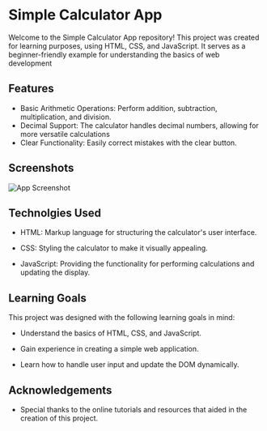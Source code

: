 
# Simple Calculator App

Welcome to the Simple Calculator App repository! This project was created for learning purposes, using HTML, CSS, and JavaScript. It serves as a beginner-friendly example for understanding the basics of web development


## Features

- Basic Arithmetic Operations: Perform addition, subtraction, multiplication, and division.
- Decimal Support: The calculator handles decimal numbers, allowing for more versatile calculations
- Clear Functionality: Easily correct mistakes with the clear button.



## Screenshots

![App Screenshot]("C:\Users\HP\Downloads\Calculator.jpg")


## Technolgies Used

- HTML: Markup language for structuring the calculator's user interface.

- CSS: Styling the calculator to make it visually appealing.

- JavaScript: Providing the functionality for performing calculations and updating the display.


## Learning Goals

This project was designed with the following learning goals in mind:

- Understand the basics of HTML, CSS, and JavaScript.

- Gain experience in creating a simple web application.

- Learn how to handle user input and update the DOM dynamically.


## Acknowledgements

 - Special thanks to the online tutorials and resources that aided in the creation of this project.
 
 

